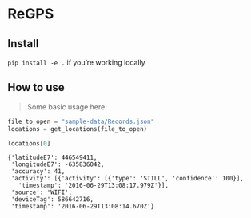 ReGPS
================

<!-- WARNING: THIS FILE WAS AUTOGENERATED! DO NOT EDIT! -->

## Install

`pip install -e .` if you’re working locally

## How to use

> Some basic usage here:

``` python
file_to_open = "sample-data/Records.json"
locations = get_locations(file_to_open)
```

``` python
locations[0]
```

    {'latitudeE7': 446549411,
     'longitudeE7': -635836042,
     'accuracy': 41,
     'activity': [{'activity': [{'type': 'STILL', 'confidence': 100}],
       'timestamp': '2016-06-29T13:08:17.979Z'}],
     'source': 'WIFI',
     'deviceTag': 586642716,
     'timestamp': '2016-06-29T13:08:14.670Z'}
